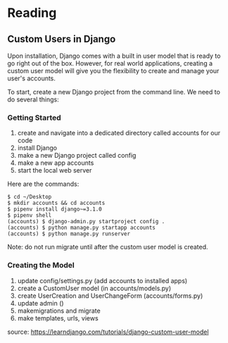 # Reading

## Custom Users in Django

Upon installation, Django comes with a built in user model that is ready to go right out of the box. However, for real world applications, creating a custom
user model will give you the flexibility to create and manage your user's accounts.  

To start, create a new Django project from the command line. We need to do several things:

### Getting Started

1. create and navigate into a dedicated directory called accounts for our code
2. install Django
3. make a new Django project called config
4. make a new app accounts
5. start the local web server

Here are the commands:

```
$ cd ~/Desktop
$ mkdir accounts && cd accounts
$ pipenv install django~=3.1.0
$ pipenv shell
(accounts) $ django-admin.py startproject config .
(accounts) $ python manage.py startapp accounts
(accounts) $ python manage.py runserver
```

Note: do not run migrate until after the custom user model is created. 

### Creating the Model

1. update config/settings.py (add accounts to installed apps)
2. create a CustomUser model (in accounts/models.py)
3. create UserCreation and UserChangeForm  (accounts/forms.py)
4. update admin ()
5. makemigrations and migrate
6. make templates, urls, views

source: https://learndjango.com/tutorials/django-custom-user-model
